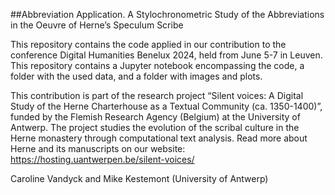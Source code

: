 ##Abbreviation Application. A Stylochronometric Study of the Abbreviations in the Oeuvre of Herne’s Speculum Scribe

 This repository contains the code applied in our contribution to the conference Digital Humanities Benelux 2024, held from June 5-7 in Leuven. This repository contains a Jupyter notebook encompassing the code, a folder with the used data, and a folder with images and plots. 

 This contribution is part of the research project “Silent voices: A Digital Study of the Herne Charterhouse as a Textual Community (ca. 1350-1400)”, funded by the Flemish Research Agency (Belgium) at the University of Antwerp. The project studies the evolution of the scribal culture in the Herne monastery through computational text analysis. Read more about Herne and its manuscripts on our website: https://hosting.uantwerpen.be/silent-voices/

Caroline Vandyck and Mike Kestemont (University of Antwerp)